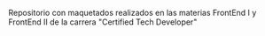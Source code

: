 Repositorio con maquetados realizados en las materias FrontEnd I y FrontEnd II de la carrera "Certified Tech Developer"
